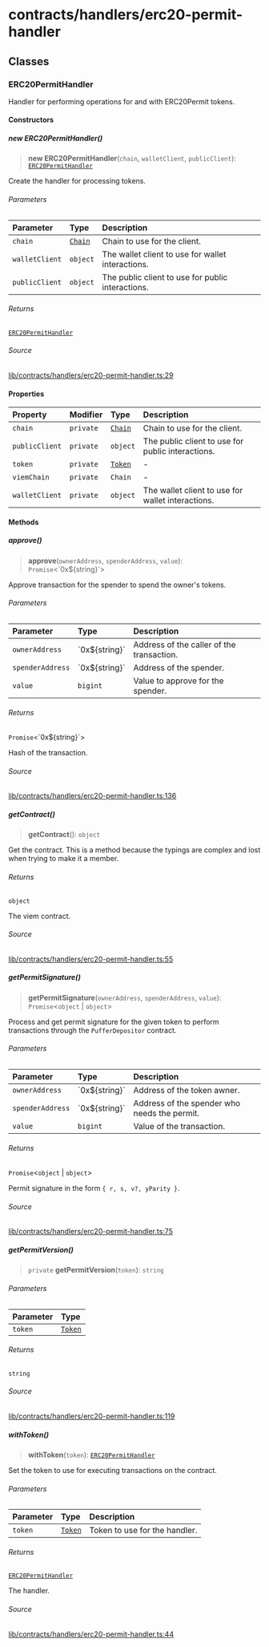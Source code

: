 # contracts/handlers/erc20-permit-handler

## Classes

### ERC20PermitHandler

Handler for performing operations for and with ERC20Permit tokens.

#### Constructors

##### new ERC20PermitHandler()

> **new ERC20PermitHandler**(`chain`, `walletClient`, `publicClient`): [`ERC20PermitHandler`](erc20-permit-handler.md#erc20permithandler)

Create the handler for processing tokens.

###### Parameters

| Parameter | Type | Description |
| :------ | :------ | :------ |
| `chain` | [`Chain`](../../chains/constants.md#chain) | Chain to use for the client. |
| `walletClient` | `object` | The wallet client to use for wallet interactions. |
| `publicClient` | `object` | The public client to use for public interactions. |

###### Returns

[`ERC20PermitHandler`](erc20-permit-handler.md#erc20permithandler)

###### Source

[lib/contracts/handlers/erc20-permit-handler.ts:29](https://github.com/PufferFinance/puffer-sdk/blob/5b8e95e55759b0a70f69b5a76cb4e3fcff78f807/lib/contracts/handlers/erc20-permit-handler.ts#L29)

#### Properties

| Property | Modifier | Type | Description |
| :------ | :------ | :------ | :------ |
| `chain` | `private` | [`Chain`](../../chains/constants.md#chain) | Chain to use for the client. |
| `publicClient` | `private` | `object` | The public client to use for public interactions. |
| `token` | `private` | [`Token`](../tokens.md#token) | - |
| `viemChain` | `private` | `Chain` | - |
| `walletClient` | `private` | `object` | The wallet client to use for wallet interactions. |

#### Methods

##### approve()

> **approve**(`ownerAddress`, `spenderAddress`, `value`): `Promise`\<\`0x$\{string\}\`\>

Approve transaction for the spender to spend the owner's tokens.

###### Parameters

| Parameter | Type | Description |
| :------ | :------ | :------ |
| `ownerAddress` | \`0x$\{string\}\` | Address of the caller of the transaction. |
| `spenderAddress` | \`0x$\{string\}\` | Address of the spender. |
| `value` | `bigint` | Value to approve for the spender. |

###### Returns

`Promise`\<\`0x$\{string\}\`\>

Hash of the transaction.

###### Source

[lib/contracts/handlers/erc20-permit-handler.ts:136](https://github.com/PufferFinance/puffer-sdk/blob/5b8e95e55759b0a70f69b5a76cb4e3fcff78f807/lib/contracts/handlers/erc20-permit-handler.ts#L136)

##### getContract()

> **getContract**(): `object`

Get the contract. This is a method because the typings are complex
and lost when trying to make it a member.

###### Returns

`object`

The viem contract.

###### Source

[lib/contracts/handlers/erc20-permit-handler.ts:55](https://github.com/PufferFinance/puffer-sdk/blob/5b8e95e55759b0a70f69b5a76cb4e3fcff78f807/lib/contracts/handlers/erc20-permit-handler.ts#L55)

##### getPermitSignature()

> **getPermitSignature**(`ownerAddress`, `spenderAddress`, `value`): `Promise`\<`object` \| `object`\>

Process and get permit signature for the given token to perform
transactions through the `PufferDepositor` contract.

###### Parameters

| Parameter | Type | Description |
| :------ | :------ | :------ |
| `ownerAddress` | \`0x$\{string\}\` | Address of the token awner. |
| `spenderAddress` | \`0x$\{string\}\` | Address of the spender who needs the permit. |
| `value` | `bigint` | Value of the transaction. |

###### Returns

`Promise`\<`object` \| `object`\>

Permit signature in the form `{ r, s, v?, yParity }`.

###### Source

[lib/contracts/handlers/erc20-permit-handler.ts:75](https://github.com/PufferFinance/puffer-sdk/blob/5b8e95e55759b0a70f69b5a76cb4e3fcff78f807/lib/contracts/handlers/erc20-permit-handler.ts#L75)

##### getPermitVersion()

> `private` **getPermitVersion**(`token`): `string`

###### Parameters

| Parameter | Type |
| :------ | :------ |
| `token` | [`Token`](../tokens.md#token) |

###### Returns

`string`

###### Source

[lib/contracts/handlers/erc20-permit-handler.ts:119](https://github.com/PufferFinance/puffer-sdk/blob/5b8e95e55759b0a70f69b5a76cb4e3fcff78f807/lib/contracts/handlers/erc20-permit-handler.ts#L119)

##### withToken()

> **withToken**(`token`): [`ERC20PermitHandler`](erc20-permit-handler.md#erc20permithandler)

Set the token to use for executing transactions on the contract.

###### Parameters

| Parameter | Type | Description |
| :------ | :------ | :------ |
| `token` | [`Token`](../tokens.md#token) | Token to use for the handler. |

###### Returns

[`ERC20PermitHandler`](erc20-permit-handler.md#erc20permithandler)

The handler.

###### Source

[lib/contracts/handlers/erc20-permit-handler.ts:44](https://github.com/PufferFinance/puffer-sdk/blob/5b8e95e55759b0a70f69b5a76cb4e3fcff78f807/lib/contracts/handlers/erc20-permit-handler.ts#L44)
